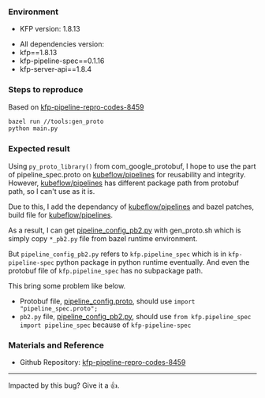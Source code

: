 ### Environment

*  KFP version: 1.8.13
<!-- For more information, see an overview of KFP installation options: https://www.kubeflow.org/docs/pipelines/installation/overview/. -->
*  All dependencies version:
  * kfp==1.8.13
  * kfp-pipeline-spec==0.1.16
  * kfp-server-api==1.8.4
<!-- Specify the output of the following shell command: $pip list | grep kfp -->


### Steps to reproduce

Based on [kfp-pipeline-repro-codes-8459](https://github.com/Writtic/kfp-pipeline-repro-codes-8459)

```bash
bazel run //tools:gen_proto
python main.py
```

### Expected result

Using `py_proto_library()` from com_google_protobuf, I hope to use the part of pipeline_spec.proto on [kubeflow/pipelines](https://github.com/kubeflow/pipelines) for reusability and integrity.
However, [kubeflow/pipelines](https://github.com/kubeflow/pipelines) has different package path from protobuf path, so I can't use as it is.

Due to this, I add the dependancy of [kubeflow/pipelines](https://github.com/kubeflow/pipelines) and bazel patches, build file for [kubeflow/pipelines](https://github.com/kubeflow/pipelines).

As a result, I can get [pipeline_config_pb2.py](reproduce/proto/pipeline_config_pb2.py) with gen_proto.sh which is simply copy `*_pb2.py` file from bazel runtime environment.

But `pipeline_config_pb2.py` refers to `kfp.pipeline_spec` which is in `kfp-pipeline-spec` python package in python runtime eventually.
And even the protobuf file of `kfp.pipeline_spec` has no subpackage path.

This bring some problem like below.
- Protobuf file, [pipeline_config.proto](reproduce/proto/pipeline_config.proto), should use `import "pipeline_spec.proto";`
- `pb2.py` file, [pipeline_config_pb2.py](reproduce/proto/pipeline_config_pb2.py), should use `from kfp.pipeline_spec import pipeline_spec` because of `kfp-pipeline-spec`


### Materials and Reference

- Github Repository: [kfp-pipeline-repro-codes-8459](https://github.com/Writtic/kfp-pipeline-repro-codes-8459)

<!-- Help us debug this issue by providing resources such as: sample code, background context, or links to references. -->

---

<!-- Don't delete message below to encourage users to support your issue! -->
Impacted by this bug? Give it a 👍.
